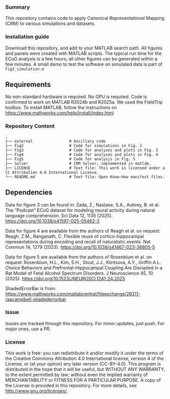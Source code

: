 ### Summary
This repository contains code to apply Canonical Representational Mapping (CRM) to various simulations and datasets.

### Installation guide
Download this repository, and add to your MATLAB search path. All figures and panels were created with MATLAB scripts. The typical run time for the ECoG analysis is a few hours, all other figures can be generated within a few minutes. A small demo to test the software on simulated data is part of `Fig2_simulation.m`

## Requirements
No non-standard hardware is required. No GPU is required. Code is confirmed to work on MATLAB R2024b and R2025a. We used the FieldTrip toolbox. To install MATLAB, follow the instructions on https://www.mathworks.com/help/install/index.html

### Repository Content
    .
    ├── external                # Ancillary code
    ├── Fig2                    # Code for simulations in Fig. 2
    ├── Fig3                    # Code for analyses and plots in Fig. 3
    ├── Fig4                    # Code for analyses and plots in Fig. 4
    ├── Fig5                    # Code for analysis in Fig. 5
    ├── Solver                  # CRM Solver; implemented in matlab.
    ├── LICENSE                 # Text file: This work is licensed under a CC Attribution 4.0 International License.
    └── README.md               # Text file: Open Know-How manifest files.   

## Dependencies

Data for figure 3 can be found in: 
Zada, Z., Nastase, S.A., Aubrey, B. et al. The “Podcast” ECoG dataset for modeling neural activity during natural language comprehension. Sci Data 12, 1135 (2025). https://doi.org/10.1038/s41597-025-05462-2

Data for figure 4 are available from the authors of Reagh et al. on request: 
Reagh, Z.M., Ranganath, C. Flexible reuse of cortico-hippocampal representations during encoding and recall of naturalistic events. Nat Commun 14, 1279 (2023). https://doi.org/10.1038/s41467-023-36805-5

Data for figure 5 are available from the authors of Rosenblum et al. on request: 
Rosenblum, H.L., Kim, S.H., Stout, J.J., Klintsova, A.Y., Griffin A.L. Choice Behaviors and Prefrontal–Hippocampal Coupling Are Disrupted in a Rat Model of Fetal Alcohol Spectrum Disorders. J Neuroscience 45, 10 (2025). https://doi.org/10.1523/JNEUROSCI.1241-24.2025

ShadedErrorBar is from: 
https://www.mathworks.com/matlabcentral/fileexchange/26311-raacampbell-shadederrorbar


### Issue
Issues are tracked through this repository. For minor updates, just push. For major ones, use a PR. 

### License
This work is free: you can redistribute it and/or modify it under the terms of the Creative Commons Attribution 4.0 International license, version 4 of the License, or (at your option) any later version (CC-BY-4.0). This program is distributed in the hope that it will be useful, but WITHOUT ANY WARRANTY, to the extent permitted by law; without even the implied warranty of MERCHANTABILITY or FITNESS FOR A PARTICULAR PURPOSE. A copy of the License is provided in this repository.  For more details, see <http://www.gnu.org/licenses/>.


